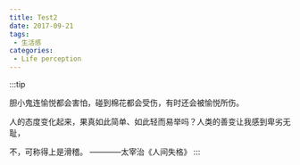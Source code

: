```yaml
---
title: Test2
date: 2017-09-21
tags:
 - 生活感
categories: 
 - Life perception
---
```


:::tip

胆小鬼连愉悦都会害怕，碰到棉花都会受伤，有时还会被愉悦所伤。

人的态度变化起来，果真如此简单、如此轻而易举吗？人类的善变让我感到卑劣无耻，

不，可称得上是滑稽。
                                             ————太宰治《人间失格》
:::